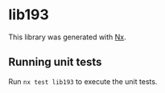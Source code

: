 # lib193

This library was generated with [Nx](https://nx.dev).

## Running unit tests

Run `nx test lib193` to execute the unit tests.
